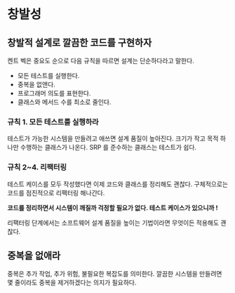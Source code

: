 # 창발성

## 창발적 설계로 깔끔한 코드를 구현하자

켄트 벡은 중요도 순으로 다음 규칙을 따르면 설계는 단순하다라고 말한다.

- 모든 테스트를 실행한다.
- 중복을 없앤다.
- 프로그래머 의도를 표현한다.
- 클래스와 메서드 수를 최소로 줄인다.

### 규칙 1. 모든 테스트를 실행하라

테스트가 가능한 시스템을 만들려고 애쓰면 설계 품질이 높아진다. 크기가 작고 목적 하나만 수행하는 클래스가 나온다. SRP 를 준수하는 클래스는 테스트가 쉽다.

### 규칙 2~4. 리팩터링

테스트 케이스를 모두 작성했다면 이제 코드와 클래스를 정리해도 괜찮다. 구체적으로는 코드를 점진적으로 리팩터링 해나간다.

__코드를 정리하면서 시스템이 깨질까 걱정할 필요가 없다. 테스트 케이스가 있으니까 !__

리팩터링 단계에서는 소프트웨어 설계 품질을 높이는 기법이라면 무엇이든 적용해도 괜찮다.

## 중복을 없애라

중복은 추가 작업, 추가 위험, 불필요한 복잡도를 의미한다. 깔끔한 시스템을 만들려면 몇 줄이라도 중복을 제거하겠다는 의지가 필요하다.

